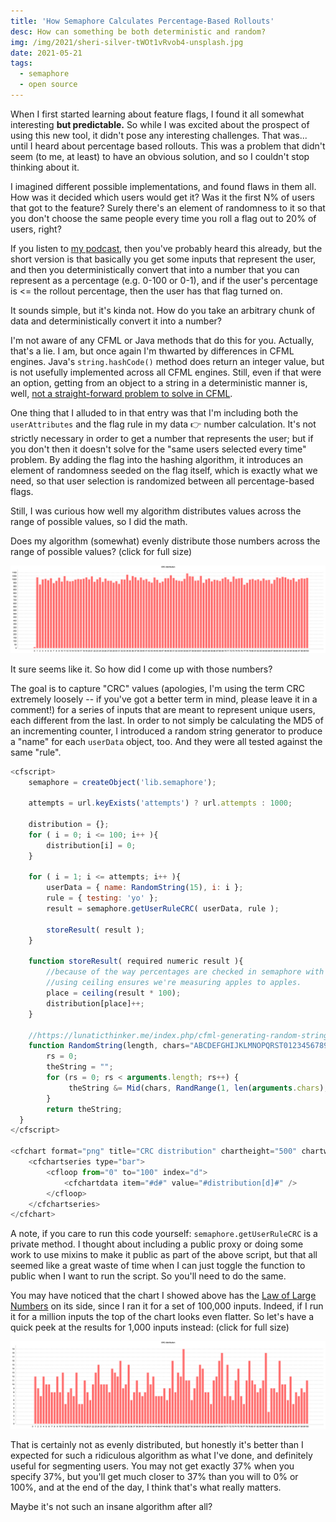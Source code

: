 ```yaml
---
title: 'How Semaphore Calculates Percentage-Based Rollouts'
desc: How can something be both deterministic and random?
img: /img/2021/sheri-silver-tWOt1vRvob4-unsplash.jpg
date: 2021-05-21
tags:
  - semaphore
  - open source
---
```


When I first started learning about feature flags, I found it all somewhat interesting **but predictable.** So while I was excited about the prospect of using this new tool, it didn't pose any interesting challenges. That was... until I heard about percentage based rollouts. This was a problem that didn't seem (to me, at least) to have an obvious solution, and so I couldn't stop thinking about it.

I imagined different possible implementations, and found flaws in them all. How was it decided which users would get it? Was it the first N% of users that got to the feature? Surely there's an element of randomness to it so that you don't choose the same people every time you roll a flag out to 20% of users, right?

If you listen to [my podcast][wc], then you've probably heard this already, but the short version is that basically you get some inputs that represent the user, and then you deterministically convert that into a number that you can represent as a percentage (e.g. 0-100 or 0-1), and if the user's percentage is <= the rollout percentage, then the user has that flag turned on.

It sounds simple, but it's kinda not. How do you take an arbitrary chunk of data and deterministically convert it into a number?

I'm not aware of any CFML or Java methods that do this for you. Actually, that's a lie. I am, but once again I'm thwarted by differences in CFML engines. Java's `string.hashCode()` method does return an integer value, but is not usefully implemented across all CFML engines. Still, even if that were an option, getting from an object to a string in a deterministic manner is, well, [not a straight-forward problem to solve in CFML][chaoticgood].

One thing that I alluded to in that entry was that I'm including both the `userAttributes` and the flag rule in my data 👉 number calculation. It's not strictly necessary in order to get a number that represents the user; but if you don't then it doesn't solve for the "same users selected every time" problem. By adding the flag into the hashing algorithm, it introduces an element of randomness seeded on the flag itself, which is exactly what we need, so that user selection is randomized between all percentage-based flags.

Still, I was curious how well my algorithm distributes values across the range of possible values, so I did the math.

Does my algorithm (somewhat) evenly distribute those numbers across the range of possible values? (click for full size)

[![bar chart showing the numbers 1-100 on the x-axis, and a random but fairly even distribution of approximately 1,000 in the y-axis for each bar](/img/2021/md5-random1.png)](/img/2021/md5-random1.png)

It sure seems like it. So how did I come up with those numbers?

The goal is to capture "CRC" values (apologies, I'm using the term CRC extremely loosely -- if you've got a better term in mind, please leave it in a comment!) for a series of inputs that are meant to represent unique users, each different from the last. In order to not simply be calculating the MD5 of an incrementing counter, I introduced a random string generator to produce a "name" for each `userData` object, too. And they were all tested against the same "rule".

```js
<cfscript>
	semaphore = createObject('lib.semaphore');

	attempts = url.keyExists('attempts') ? url.attempts : 1000;

	distribution = {};
	for ( i = 0; i <= 100; i++ ){
		distribution[i] = 0;
	}

	for ( i = 1; i <= attempts; i++ ){
		userData = { name: RandomString(15), i: i };
		rule = { testing: 'yo' };
		result = semaphore.getUserRuleCRC( userData, rule );

		storeResult( result );
	}

	function storeResult( required numeric result ){
		//because of the way percentages are checked in semaphore with <=,
		//using ceiling ensures we're measuring apples to apples.
		place = ceiling(result * 100);
		distribution[place]++;
	}

	//https://lunaticthinker.me/index.php/cfml-generating-random-string/
	function RandomString(length, chars="ABCDEFGHIJKLMNOPQRST0123456789-") {
		rs = 0;
		theString = "";
		for (rs = 0; rs < arguments.length; rs++) {
			 theString &= Mid(chars, RandRange(1, len(arguments.chars), "SHA1PRNG"), 1);
		}
		return theString;
  }
</cfscript>

<cfchart format="png" title="CRC distribution" chartheight="500" chartwidth="1800">
	<cfchartseries type="bar">
		<cfloop from="0" to="100" index="d">
			<cfchartdata item="#d#" value="#distribution[d]#" />
		</cfloop>
	</cfchartseries>
</cfchart>
```

A note, if you care to run this code yourself: `semaphore.getUserRuleCRC` is a private method. I thought about including a public proxy or doing some work to use mixins to make it public as part of the above script, but that all seemed like a great waste of time when I can just toggle the function to public when I want to run the script. So you'll need to do the same.

You may have noticed that the chart I showed above has the [Law of Large Numbers][lln] on its side, since I ran it for a set of 100,000 inputs. Indeed, if I run it for a million inputs the top of the chart looks even flatter. So let's have a quick peek at the results for 1,000 inputs instead: (click for full size)

[![bar chart showing the numbers 1-100 on the x-axis, and a random but fairly even distribution of approximately 1,000 in the y-axis for each bar](/img/2021/md5-random2.png)](/img/2021/md5-random2.png)

That is certainly not as evenly distributed, but honestly it's better than I expected for such a ridiculous algorithm as what I've done, and definitely useful for segmenting users. You may not get exactly 37% when you specify 37%, but you'll get much closer to 37% than you will to 0% or 100%, and at the end of the day, I think that's what really matters.

Maybe it's not such an insane algorithm after all?

[wc]: https://workingcode.dev/episodes/018-feature-flags-finally/
[chaoticgood]: /blog/2021/chaotic-good-creating-determinism-where-none-exists/
[lln]: https://en.wikipedia.org/wiki/Law_of_large_numbers
